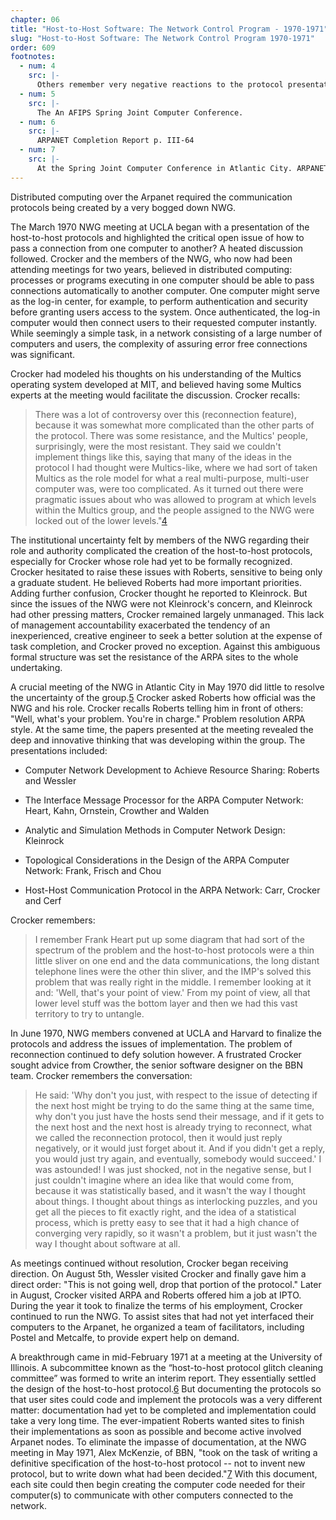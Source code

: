 ```yaml
---
chapter: 06
title: "Host-to-Host Software: The Network Control Program - 1970-1971"
slug: "Host-to-Host Software: The Network Control Program 1970-1971"
order: 609
footnotes:
  - num: 4
    src: |-
      Others remember very negative reactions to the protocol presentation. Cordell Green of ARPA attended the meeting as a visitor, choosing to observe without intervening. 
  - num: 5
    src: |- 
      The An AFIPS Spring Joint Computer Conference.
  - num: 6
    src: |- 
      ARPANET Completion Report p. III-64
  - num: 7
    src: |-  
      At the Spring Joint Computer Conference in Atlantic City. ARPANET Completion Report p. III-65
---
```


Distributed computing over the Arpanet required the communication protocols being created by a very bogged down NWG.

The March 1970 NWG meeting at UCLA began with a presentation of the host-to-host protocols and highlighted the critical open issue of how to pass a connection from one computer to another? A heated discussion followed. Crocker and the members of the NWG, who now had been attending meetings for two years, believed in distributed computing: processes or programs executing in one computer should be able to pass connections automatically to another computer. One computer might serve as the log-in center, for example, to perform authentication and security before granting users access to the system. Once authenticated, the log-in computer would then connect users to their requested computer instantly. While seemingly a simple task, in a network consisting of a large number of computers and users, the complexity of assuring error free connections was significant.

Crocker had modeled his thoughts on his understanding of the Multics operating system developed at MIT, and believed having some Multics experts at the meeting would facilitate the discussion. Crocker recalls:

>There was a lot of controversy over this (reconnection feature), because it was somewhat more complicated than the other parts of the protocol. There was some resistance, and the Multics' people, surprisingly, were the most resistant. They said we couldn't implement things like this, saying that many of the ideas in the protocol I had thought were Multics-like, where we had sort of taken Multics as the role model for what a real multi-purpose, multi-user computer was, were too complicated. As it turned out there were pragmatic issues about who was allowed to program at which levels within the Multics group, and the people assigned to the NWG were locked out of the lower levels."<a name="fnloc4" href="#fn4">4</a>

The institutional uncertainty felt by members of the NWG regarding their role and authority complicated the creation of the host-to-host protocols, especially for Crocker whose role had yet to be formally recognized. Crocker hesitated to raise these issues with Roberts, sensitive to being only a graduate student. He believed Roberts had more important priorities. Adding further confusion, Crocker thought he reported to Kleinrock. But since the issues of the NWG were not Kleinrock's concern, and Kleinrock had other pressing matters, Crocker remained largely unmanaged. This lack of management accountability exacerbated the tendency of an inexperienced, creative engineer to seek a better solution at the expense of task completion, and Crocker proved no exception. Against this ambiguous formal structure was set the resistance of the ARPA sites to the whole undertaking.

A crucial meeting of the NWG in Atlantic City in May 1970 did little to resolve the uncertainty of the group.<a name="fnloc5" href="#fn5">5</a> Crocker asked Roberts how official was the NWG and his role. Crocker recalls Roberts telling him in front of others: "Well, what's your problem. You're in charge." Problem resolution ARPA style. At the same time, the papers presented at the meeting revealed the deep and innovative thinking that was developing within the group. The presentations included:

- Computer Network Development to Achieve Resource Sharing: Roberts and Wessler

- The Interface Message Processor for the ARPA Computer Network: Heart, Kahn, Ornstein, Crowther and Walden

- Analytic and Simulation Methods in Computer Network Design: Kleinrock

- Topological Considerations in the Design of the ARPA Computer Network: Frank, Frisch and Chou

- Host-Host Communication Protocol in the ARPA Network: Carr, Crocker and Cerf

Crocker remembers:

>I remember Frank Heart put up some diagram that had sort of the spectrum of the problem and the host-to-host protocols were a thin little sliver on one end and the data communications, the long distant telephone lines were the other thin sliver, and the IMP's solved this problem that was really right in the middle. I remember looking at it and: 'Well, that's your point of view.' From my point of view, all that lower level stuff was the bottom layer and then we had this vast territory to try to untangle.

In June 1970, NWG members convened at UCLA and Harvard to finalize the protocols and address the issues of implementation. The problem of reconnection continued to defy solution however. A frustrated Crocker sought advice from Crowther, the senior software designer on the BBN team. Crocker remembers the conversation:

>He said: 'Why don't you just, with respect to the issue of detecting if the next host might be trying to do the same thing at the same time, why don't you just have the hosts send their message, and if it gets to the next host and the next host is already trying to reconnect, what we called the reconnection protocol, then it would just reply negatively, or it would just forget about it. And if you didn't get a reply, you would just try again, and eventually, somebody would succeed.'  I was astounded! I was just shocked, not in the negative sense, but I just couldn't imagine where an idea like that would come from, because it was statistically based, and it wasn't the way I thought about things. I thought about things as interlocking puzzles, and you get all the pieces to fit exactly right, and the idea of a statistical process, which is pretty easy to see that it had a high chance of converging very rapidly, so it wasn't a problem, but it just wasn't the way I thought about software at all.

As meetings continued without resolution, Crocker began receiving direction. On August 5th, Wessler visited Crocker and finally gave him a direct order: "This is not going well, drop that portion of the protocol." Later in August, Crocker visited ARPA and Roberts offered him a job at IPTO. During the year it took to finalize the terms of his employment, Crocker continued to run the NWG. To assist sites that had not yet interfaced their computers to the Arpanet, he organized a team of facilitators, including Postel and Metcalfe, to provide expert help on demand.

A breakthrough came in mid-February 1971 at a meeting at the University of Illinois. A subcommittee known as the “host-to-host protocol glitch cleaning committee” was formed to write an interim report. They essentially settled the design of the host-to-host protocol.<a name="fnloc6" href="#fn6">6</a> But documenting the protocols so that user sites could code and implement the protocols was a very different matter: documentation had yet to be completed and implementation could take a very long time. The ever-impatient Roberts wanted sites to finish their implementations as soon as possible and become active involved Arpanet nodes. To eliminate the impasse of documentation, at the NWG meeting in May 1971, Alex McKenzie, of BBN, "took on the task of writing a definitive specification of the host-to-host protocol -- not to invent new protocol, but to write down what had been decided."<a name="fnloc7" href="#fn7">7</a> With this document, each site could then begin creating the computer code needed for their computer(s) to communicate with other computers connected to the network.
